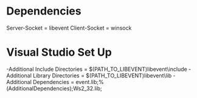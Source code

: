 # Dependencies
Server-Socket = libevent
Client-Socket = winsock
# Visual Studio Set Up
-Additional Include Directories = $(PATH_TO_LIBEVENT)libevent\include
-Additional Library Directories = $(PATH_TO_LIBEVENT)libevent\lib
-Additional Dependencies = event.lib;%(AdditionalDependencies);Ws2_32.lib;
